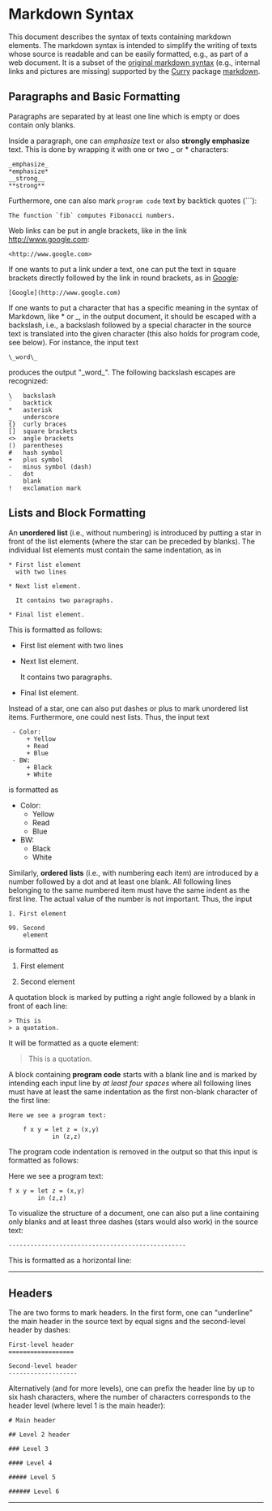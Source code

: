 Markdown Syntax
===============

This document describes the syntax of texts containing
markdown elements. The markdown syntax is intended to simplify
the writing of texts whose source is readable and can be easily formatted,
e.g., as part of a web document.
It is a subset of the
[original markdown syntax](http://en.wikipedia.org/wiki/Markdown)
(e.g., internal links and pictures are missing)
supported by the
[Curry](http://curry-lang.org/) package
[markdown](https://cpm.curry-lang.org/pkgs/markdown.html).


Paragraphs and Basic Formatting
-------------------------------

Paragraphs are separated by at least one line which is empty
or does contain only blanks.

Inside a paragraph, one can _emphasize_ text or
also **strongly emphasize** text. This is done by wrapping it
with one or two \_ or \* characters:

    _emphasize_
    *emphasize*
    __strong__
    **strong**

Furthermore, one can also mark `program code` text by
backtick quotes (`\``):

    The function `fib` computes Fibonacci numbers.

Web links can be put in angle brackets, like in the
link <http://www.google.com>:

    <http://www.google.com>

If one wants to put a link under a text,
one can put the text in square brackets directly followed by the
link in round brackets, as in
[Google](http://www.google.com):

    [Google](http://www.google.com)

If one wants to put a character that has a specific meaning
in the syntax of Markdown,
like \* or \_, in the output document, it should be escaped with a
backslash, i.e., a backslash followed by a special character in the
source text is translated into the given character
(this also holds for program code, see below).
For instance, the input text

    \_word\_

produces the output "\_word\_".
The following backslash escapes are recognized:

    \   backslash
    `   backtick
    *   asterisk
    _   underscore
    {}  curly braces
    []  square brackets
    <>  angle brackets
    ()  parentheses
    #   hash symbol
    +   plus symbol
    -   minus symbol (dash)
    .   dot
        blank
    !   exclamation mark

Lists and Block Formatting
--------------------------

An **unordered list** (i.e., without numbering)
is introduced by putting a star in front of the list elements
(where the star can be preceded by blanks). The individual
list elements must contain the same indentation, as in

    * First list element
      with two lines
    
    * Next list element.
    
      It contains two paragraphs.
    
    * Final list element.

This is formatted as follows:    

 * First list element
   with two lines

 * Next list element.

   It contains two paragraphs.

 * Final list element.

Instead of a star, one can also put dashes or plus to mark
unordered list items. Furthermore, one could nest lists.
Thus, the input text

     - Color:
         + Yellow
         + Read
         + Blue
     - BW:
         + Black
         + White

is formatted as

 - Color:
     + Yellow
     + Read
     + Blue
 - BW:
     + Black
     + White

Similarly, **ordered lists** (i.e., with numbering each item)
are introduced by a number followed by a dot and at least one blank.
All following lines belonging to the same numbered item
must have the same indent as the first line.
The actual value of the number is not important. Thus, the input

    1. First element
    
    99. Second
        element

is formatted as

 1. First element

 99. Second
     element

A quotation block is marked by putting a right angle followed
by a blank in front of each line:

    > This is
    > a quotation.

It will be formatted as a quote element:

> This is
> a quotation.

A block containing **program code** starts with a blank line and is
marked by intending each input line by _at least four spaces_ where
all following lines must have at least the same indentation as the
first non-blank character of the first line:

    Here we see a program text:

        f x y = let z = (x,y)
                in (z,z)

The program code indentation is removed in the output so that this input
is formatted as follows:

Here we see a program text:

    f x y = let z = (x,y)
            in (z,z)

To visualize the structure of a document, one can also put a line
containing only blanks and at least three dashes (stars would also work)
in the source text:

    -------------------------------------------------

This is formatted as a horizontal line:

-------------------------------------------------

Headers
-------

The are two forms to mark headers.
In the first form, one can "underline" the main header
in the source text by equal signs
and the second-level header by dashes:

    First-level header
    ==================

    Second-level header
    -------------------

Alternatively (and for more levels), one can prefix the
header line by up to six hash characters, where the number of
characters corresponds to the header level (where level 1 is the
main header):

    # Main header
    
    ## Level 2 header
    
    ### Level 3
    
    #### Level 4
    
    ##### Level 5
    
    ###### Level 6
    
***********************************************************************
